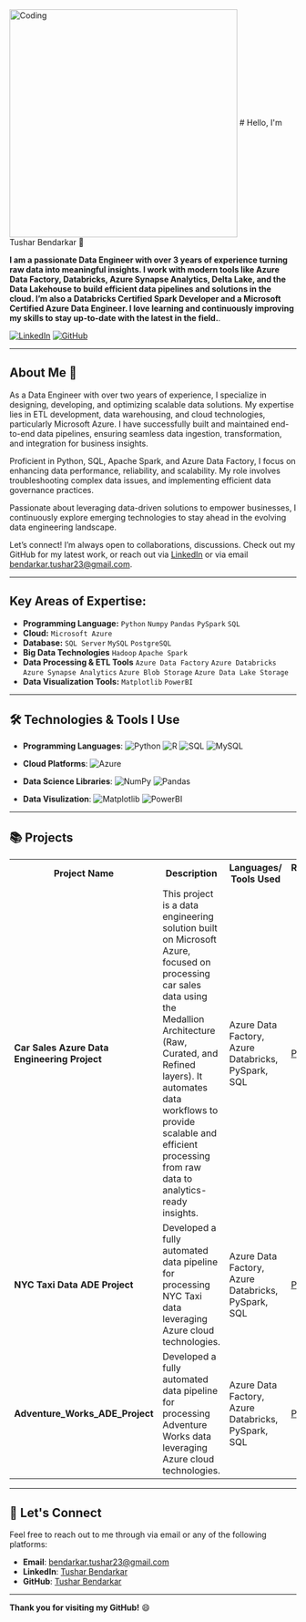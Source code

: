 <img align="center" alt="Coding" width="400" src="https://miro.medium.com/v2/resize:fit:679/1*zVnWJtyGOX_kUIDm6ccCfQ.gif">
# Hello, I'm Tushar Bendarkar 👋

**I am a passionate Data Engineer with over 3 years of experience turning raw data into meaningful insights. I work with modern tools like Azure Data Factory, Databricks, Azure Synapse Analytics, Delta Lake, and the Data Lakehouse to build efficient data pipelines and solutions in the cloud. I’m also a Databricks Certified Spark Developer and a Microsoft Certified Azure Data Engineer. I love learning and continuously improving my skills to stay up-to-date with the latest in the field.**. 

[![LinkedIn](https://img.shields.io/badge/linkedin-%230077B5.svg?style=for-the-badge&logo=linkedin&logoColor=white)](https://www.linkedin.com/in/tushar-bendarkar-74748b196/)
[![GitHub](https://img.shields.io/badge/github-%23121011.svg?style=for-the-badge&logo=github&logoColor=white)](https://github.com/iamtushaar)

---

## About Me 🤖

As a Data Engineer with over two years of experience, I specialize in designing, developing, and optimizing scalable data solutions. My expertise lies in ETL development, data warehousing, and cloud technologies, particularly Microsoft Azure. I have successfully built and maintained end-to-end data pipelines, ensuring seamless data ingestion, transformation, and integration for business insights. 

Proficient in Python, SQL, Apache Spark, and Azure Data Factory, I focus on enhancing data performance, reliability, and scalability. My role involves troubleshooting complex data issues, and implementing efficient data governance practices. 

Passionate about leveraging data-driven solutions to empower businesses, I continuously explore emerging technologies to stay ahead in the evolving data engineering landscape.

Let’s connect! I’m always open to collaborations, discussions. Check out my GitHub for my latest work, or reach out via [LinkedIn](www.linkedin.com/in/tushar-bendarkar-74748b196) or via email [bendarkar.tushar23@gmail.com](bendarkar.tushar23@gmail.com).

---

## Key Areas of Expertise:
- **Programming Language:** `Python` `Numpy` `Pandas` `PySpark` `SQL`
- **Cloud:** `Microsoft Azure` 
- **Database:** `SQL Server` `MySQL` `PostgreSQL`
- **Big Data Technologies** `Hadoop` `Apache Spark`
- **Data Processing & ETL Tools** `Azure Data Factory` `Azure Databricks` `Azure Synapse Analytics` `Azure Blob Storage` `Azure Data Lake Storage`
- **Data Visualization Tools:** `Matplotlib` `PowerBI` 

---

## 🛠️ Technologies & Tools I Use

- **Programming Languages**: 
  ![Python](https://img.shields.io/badge/Python-3776AB?style=flat&logo=python&logoColor=white)
  ![R](https://img.shields.io/badge/R-276DC3?style=flat&logo=r&logoColor=white)
  ![SQL](https://img.shields.io/badge/SQL-4479A1?style=flat&logo=sql&logoColor=white)
  ![MySQL](https://img.shields.io/badge/mysql-%2300f.svg?style=for-the-badge&logo=mysql&logoColor=white)

- **Cloud Platforms**:
  ![Azure](https://img.shields.io/badge/Azure-0089D6?style=flat&logo=microsoft-azure&logoColor=white)

- **Data Science Libraries**:
  ![NumPy](https://img.shields.io/badge/NumPy-013243?style=flat&logo=numpy&logoColor=white)
  ![Pandas](https://img.shields.io/badge/Pandas-150458?style=flat&logo=pandas&logoColor=white)

- **Data Visulization**:
  ![Matplotlib](https://img.shields.io/badge/Matplotlib-%23ffffff.svg?style=for-the-badge&logo=Matplotlib&logoColor=black)
  ![PowerBI](https://img.shields.io/badge/PowerBI-F2C811?style=for-the-badge&logo=Power%20BI&logoColor=white)

---

## 📚 Projects

<table>
  <tr>
    <th>Project Name</th>
    <th>Description</th>
    <th>Languages/ Tools Used</th>
    <th>Repository Link</th>
  </tr>
  
  <tr>
    <td><b>Car Sales Azure Data Engineering Project</b></td>
    <td> This project is a data engineering solution built on Microsoft Azure, focused on processing car sales data using the Medallion Architecture (Raw, Curated, and Refined layers). It automates data workflows to provide scalable and efficient processing from raw data to analytics-ready insights. </td>
    <td>Azure Data Factory, Azure Databricks, PySpark, SQL</td>
    <td><a href="https://github.com/iamtushaar/CAR_SALES_ADE_Project">Project</a></td>
  </tr>
  
  <tr>
    <td><b>NYC Taxi Data ADE Project</b></td>
    <td>Developed a fully automated data pipeline for processing NYC Taxi data leveraging Azure cloud technologies.</td>
    <td>Azure Data Factory, Azure Databricks, PySpark, SQL</td>
    <td><a href="https://github.com/iamtushaar/NYC_Taxi_Data_ADE_Project">Project</a></td>
  </tr>
  
  <tr>
    <td><b>Adventure_Works_ADE_Project</b></td>
    <td>Developed a fully automated data pipeline for processing Adventure Works data leveraging Azure cloud technologies.</td>
    <td>Azure Data Factory, Azure Databricks, PySpark, SQL</td>
    <td><a href="https://github.com/iamtushaar/Adventure_Works_ADE_Project">Project</a></td>
  </tr>

</table>

---

## 📣 Let's Connect

Feel free to reach out to me through via email or any of the following platforms:
- **Email**: [bendarkar.tushar23@gmail.com](bendarkar.tushar23@gmail.com)
- **LinkedIn**: [Tushar Bendarkar](www.linkedin.com/in/tushar-bendarkar-74748b196)
- **GitHub**: [Tushar Bendarkar](https://github.com/iamtushaar)

---
**Thank you for visiting my GitHub!** 😄
